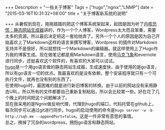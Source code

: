 +++
Description = "一些关于博客"
Tags = ["hugo","ngnix","LNMP"]
date = "2015-03-16T10:31:32+08:00"
title = "关于博客新系统的说明"

+++
从暑假到现在，拖拖踏踏的把这个博客系统架起来，起因是因为听了[内核恐慌：静态网站生成器](http://ipn.li/kernelpanic/3/)讲的，作为一个个人博客，Wordpress太大而且笨重，需要太多的资源。所以最后决定把这一套给抛弃了。另外一个个人的原因是因为自己开始喜欢上了Markdown这样的语言来撰写博客，Wordpress 的插件对Markdown支持并不是很好，所以就想找一个Markdown的编辑器。就这样使用上了Hugo作为我的博客生成。现在做笔记都是用Markdown语言，使用[马克飞象](http://www.snaildev.net/index.html)和evernote进行同步，还挺喜欢这个软件的，有喜欢的大家可以试试。  
[hugo](http://gohugo.io/)是一个用go语言做的静态网站生成器，生成速度快，由于使用的是go语言，所以有go语言一切的优点。我最喜欢的是没有依赖，整个安装程序就只有一个可执行文件，就再也没有别的东西了。  
在使用hugo时，最困难的就是进行新旧博客的转换。由于以前的网站没有采用静态URL，所以所有的文件都要自己重新复制粘贴，所以会比较累一些。好在花了几个晚上的时间把这个问题解决了。  
现在我采用的是Ngnix做反响代理，代理到hugo的端口，代码托管在github上，每次同步可以通过git进行同步。hugo的启动使用的命令是`hugo server -w -b http://sqh.me --appendPort=false`。这是一件非常有意思的事情。  
总之，换掉了冗杂的wordpress，拥抱go语言和静态网站。  
